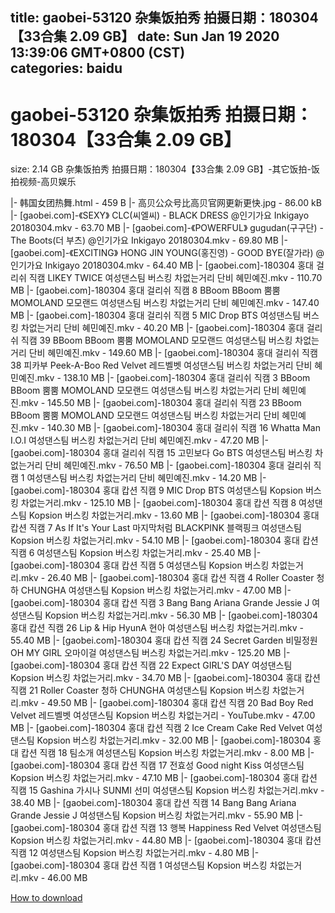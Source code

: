 
title: gaobei-53120 杂集饭拍秀 拍摄日期：180304【33合集 2.09 GB】
date: Sun Jan 19 2020 13:39:06 GMT+0800 (CST)    
categories: baidu
---

# gaobei-53120 杂集饭拍秀 拍摄日期：180304【33合集 2.09 GB】
size: 2.14 GB
 杂集饭拍秀 拍摄日期：180304【33合集 2.09 GB】-其它饭拍-饭拍视频-高贝娱乐
 
|- 韩国女团热舞.html - 459 B
|- 高贝公众号比高贝官网更新更快.jpg - 86.00 kB
|- [gaobei.com]-《SEXY》 CLC(씨엘씨) - BLACK DRESS @인기가요 Inkigayo 20180304.mkv - 63.70 MB
|- [gaobei.com]-《POWERFUL》 gugudan(구구단) - The Boots(더 부츠) @인기가요 Inkigayo 20180304.mkv - 69.80 MB
|- [gaobei.com]-《EXCITING》 HONG JIN YOUNG(홍진영) - GOOD BYE(잘가라) @인기가요 Inkigayo 20180304.mkv - 64.40 MB
|- [gaobei.com]-180304 홍대 걸리쉬 직캠 LIKEY TWICE 여성댄스팀 버스킹 차없는거리 단비 혜민예진.mkv - 110.70 MB
|- [gaobei.com]-180304 홍대 걸리쉬 직캠 8 BBoom BBoom 뿜뿜 MOMOLAND 모모랜드 여성댄스팀 버스킹 차없는거리 단비 혜민예진.mkv - 147.40 MB
|- [gaobei.com]-180304 홍대 걸리쉬 직캠 5 MIC Drop BTS 여성댄스팀 버스킹 차없는거리 단비 혜민예진.mkv - 40.20 MB
|- [gaobei.com]-180304 홍대 걸리쉬 직캠 39 BBoom BBoom 뿜뿜 MOMOLAND 모모랜드 여성댄스팀 버스킹 차없는거리 단비 혜민예진.mkv - 149.60 MB
|- [gaobei.com]-180304 홍대 걸리쉬 직캠 38 피카부 Peek-A-Boo Red Velvet 레드벨벳 여성댄스팀 버스킹 차없는거리 단비 혜민예진.mkv - 138.10 MB
|- [gaobei.com]-180304 홍대 걸리쉬 직캠 3 BBoom BBoom 뿜뿜 MOMOLAND 모모랜드 여성댄스팀 버스킹 차없는거리 단비 혜민예진.mkv - 145.50 MB
|- [gaobei.com]-180304 홍대 걸리쉬 직캠 23 BBoom BBoom 뿜뿜 MOMOLAND 모모랜드 여성댄스팀 버스킹 차없는거리 단비 혜민예진.mkv - 140.30 MB
|- [gaobei.com]-180304 홍대 걸리쉬 직캠 16 Whatta Man I.O.I 여성댄스팀 버스킹 차없는거리 단비 혜민예진.mkv - 47.20 MB
|- [gaobei.com]-180304 홍대 걸리쉬 직캠 15 고민보다 Go BTS 여성댄스팀 버스킹 차없는거리 단비 혜민예진.mkv - 76.50 MB
|- [gaobei.com]-180304 홍대 걸리쉬 직캠 1 여성댄스팀 버스킹 차없는거리 단비 혜민예진.mkv - 14.20 MB
|- [gaobei.com]-180304 홍대 캅션 직캠 9 MIC Drop BTS 여성댄스팀 Kopsion 버스킹 차없는거리.mkv - 125.10 MB
|- [gaobei.com]-180304 홍대 캅션 직캠 8 여성댄스팀 Kopsion 버스킹 차없는거리.mkv - 13.60 MB
|- [gaobei.com]-180304 홍대 캅션 직캠 7 As If It's Your Last 마지막처럼 BLACKPINK 블랙핑크 여성댄스팀 Kopsion 버스킹 차없는거리.mkv - 54.10 MB
|- [gaobei.com]-180304 홍대 캅션 직캠 6 여성댄스팀 Kopsion 버스킹 차없는거리.mkv - 25.40 MB
|- [gaobei.com]-180304 홍대 캅션 직캠 5 여성댄스팀 Kopsion 버스킹 차없는거리.mkv - 26.40 MB
|- [gaobei.com]-180304 홍대 캅션 직캠 4 Roller Coaster 청하 CHUNGHA 여성댄스팀 Kopsion 버스킹 차없는거리.mkv - 47.00 MB
|- [gaobei.com]-180304 홍대 캅션 직캠 3 Bang Bang Ariana Grande Jessie J 여성댄스팀 Kopsion 버스킹 차없는거리.mkv - 56.30 MB
|- [gaobei.com]-180304 홍대 캅션 직캠 26 Lip & Hip HyunA 현아 여성댄스팀 버스킹 차없는거리.mkv - 55.40 MB
|- [gaobei.com]-180304 홍대 캅션 직캠 24 Secret Garden 비밀정원OH MY GIRL 오마이걸 여성댄스팀 버스킹 차없는거리.mkv - 125.20 MB
|- [gaobei.com]-180304 홍대 캅션 직캠 22 Expect GIRL'S DAY 여성댄스팀 Kopsion 버스킹 차없는거리.mkv - 34.70 MB
|- [gaobei.com]-180304 홍대 캅션 직캠 21 Roller Coaster 청하 CHUNGHA 여성댄스팀 Kopsion 버스킹 차없는거리.mkv - 49.50 MB
|- [gaobei.com]-180304 홍대 캅션 직캠 20 Bad Boy Red Velvet 레드벨벳 여성댄스팀 Kopsion 버스킹 차없는거리 - YouTube.mkv - 47.00 MB
|- [gaobei.com]-180304 홍대 캅션 직캠 2 Ice Cream Cake Red Velvet 여성댄스팀 Kopsion 버스킹 차없는거리.mkv - 32.00 MB
|- [gaobei.com]-180304 홍대 캅션 직캠 18 팀소개 여성댄스팀 Kopsion 버스킹 차없는거리.mkv - 8.00 MB
|- [gaobei.com]-180304 홍대 캅션 직캠 17 전효성 Good night Kiss 여성댄스팀 Kopsion 버스킹 차없는거리.mkv - 47.10 MB
|- [gaobei.com]-180304 홍대 캅션 직캠 15 Gashina 가시나 SUNMI 선미 여성댄스팀 Kopsion 버스킹 차없는거리.mkv - 38.40 MB
|- [gaobei.com]-180304 홍대 캅션 직캠 14 Bang Bang Ariana Grande Jessie J 여성댄스팀 Kopsion 버스킹 차없는거리.mkv - 55.90 MB
|- [gaobei.com]-180304 홍대 캅션 직캠 13 행복 Happiness Red Velvet 여성댄스팀 Kopsion 버스킹 차없는거리.mkv - 44.80 MB
|- [gaobei.com]-180304 홍대 캅션 직캠 12 여성댄스팀 Kopsion 버스킹 차없는거리.mkv - 4.80 MB
|- [gaobei.com]-180304 홍대 캅션 직캠 1 여성댄스팀 Kopsion 버스킹 차없는거리.mkv - 46.00 MB

[How to download](https://bpcam.bemobtrk.com/go/2ceec3aa-1ca2-46d6-b9ff-aaa5c184517c?jno=113)